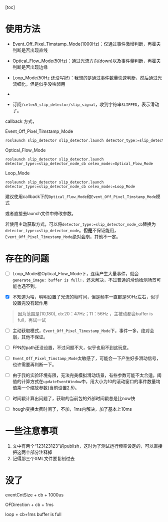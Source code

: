 [toc]



# 使用方法

- Event_Off_Pixel_Timstamp_Mode(1000Hz)：仅通过事件激增判断，再霍夫判断是否出现直线
- Optical_Flow_Mode(50Hz)：通过光流方向(down)以及事件量判断，再霍夫判断是否出现边缘

- Loop_Mode(50Hz 还没写好)：我想的是通过事件数量快速判断，然后通过光流细化，但是似乎没啥卵用

- 

- 订阅`/celex5_slip_detector/slip_signal`，收到字符串`SLIPPED`，表示滑动了。

  

callback 方式，

Event_Off_Pixel_Timstamp_Mode

```bash
roslaunch slip_detector slip_detector.launch detector_type:=slip_detector_node_cb celex_mode:=Event_Off_Pixel_Timestamp_Mode
```

Optical_Flow_Mode

```
roslaunch slip_detector slip_detector.launch detector_type:=slip_detector_node_cb celex_mode:=Optical_Flow_Mode
```

Loop_Mode

```
roslaunch slip_detector slip_detector.launch detector_type:=slip_detector_node_cb celex_mode:=Loop_Mode
```

建议使用callback下的`Optical_Flow_Mode`和`Event_Off_Pixel_Timstamp_Mode`模式

或者直接去launch文件中修改参数。



若使用主动获取方式，可以将`detector_type:=slip_detector_node_cb`替换为`detector_type:=slip_detector_node`。**但是**不保证能用，`Event_Off_Pixel_Timestamp_Mode`绝对会崩，其他不一定。



# 存在的问题

- [ ] Loop_Mode和Optical_Flow_Mode下，连续产生大量事件，就会`generate_image: buffer is full!`，还未解决，不过普通的滑动检测场景可能也遇不到。

- [x] 不知道为啥，明明设置了光流的帧时间，但是频率一直都是50Hz左右，似乎设置完没有起作用

>因为范围是(10,180), cb:20：47Hz；11：56Hz ，主被动都会buffer is full，再试一试

- [ ] 主动获取模式，`Event_Off_Pixel_Timestamp_Mode`下，事件一多，绝对会崩，其他不保证。

- [ ] FPN的path还没设置，不过问题不大，似乎也用不到这玩意。

- [ ] `Event_Off_Pixel_Timstamp_Mode`太敏感了，可能会一下产生好多滑动信号，也许需要再判断一下。

- [ ] 由于我的实验环境有限，无法完美模拟滑动场景，有些参数可能不太合适。阈值的计算方式在`updateEventWindow`中，用大小为10的滚动窗口的事件数量均值乘一个缩放参数(当前设置2.5)。
- [ ] 时间戳计算出问题了，获取的当前包的外部时间戳总是比now快
- [ ] hough变换太费时间了，不加，1ms内解决，加了基本上10ms





# 一些注意事项

1. 文中有两个“123123123”的publish，这时为了测试运行频率设定的，可以直接把这两个部分注释掉
2. 记得那三个XML文件要复制过去



# 没了

eventCntSize + cb + 1000us

OFDirection + cb + 1ms

loop + cb+1ms buffer is full

